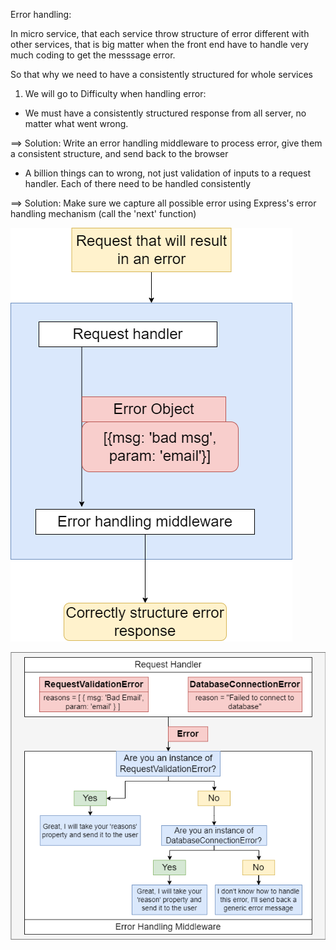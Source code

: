 Error handling:

In micro service, that each service throw structure of error different with other services,
that is big matter when the front end have to handle very much coding to get the messsage error.

So that why we need to have a consistently structured for whole services

1. We will go to Difficulty when handling error:

- We must have a consistently structured response from all server, no matter what went wrong.

==> Solution: Write an error handling middleware to process error, give them a consistent structure, and send back to the browser

- A billion things can to wrong, not just validation of inputs to a request handler. Each of there need to be handled
consistently

==> Solution: Make sure we capture all possible error using Express's error handling mechanism (call the 'next' function)


![alt text](../assets/error-handler.png)


![alt text](../assets/custorm-error-handler.png)
